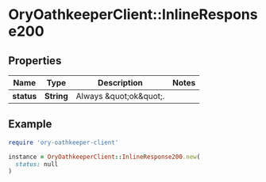 # OryOathkeeperClient::InlineResponse200

## Properties

| Name | Type | Description | Notes |
| ---- | ---- | ----------- | ----- |
| **status** | **String** | Always \&quot;ok\&quot;. |  |

## Example

```ruby
require 'ory-oathkeeper-client'

instance = OryOathkeeperClient::InlineResponse200.new(
  status: null
)
```

